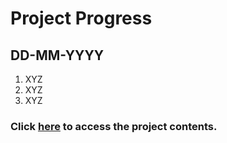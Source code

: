 # Project Progress

## DD-MM-YYYY
1. XYZ
2. XYZ
3. XYZ

<!-- Redirected link back to contents -->
### Click **[here](contents.md)** to access the project contents.